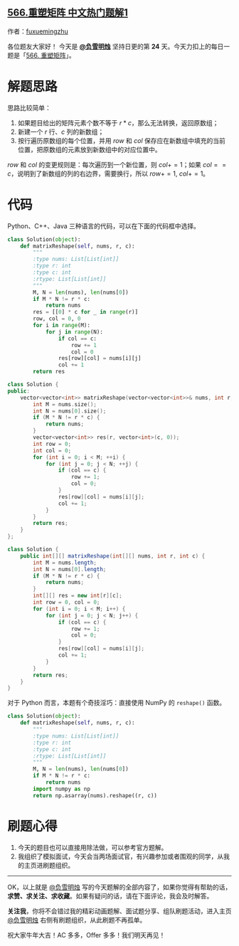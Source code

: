 ## [566.重塑矩阵 中文热门题解1](https://leetcode.cn/problems/reshape-the-matrix/solutions/100000/zhu-xing-bian-li-fang-zhi-dao-dui-ying-w-ni31)

作者：[fuxuemingzhu](https://leetcode.cn/u/fuxuemingzhu)


各位题友大家好！ 今天是 **[@负雪明烛](/u/fuxuemingzhu/)** 坚持日更的第 **24** 天。今天力扣上的每日一题是「[566. 重塑矩阵](https://leetcode-cn.com/problems/reshape-the-matrix/)」。

# 解题思路

思路比较简单：

1. 如果题目给出的矩阵元素个数不等于 $r * c$，那么无法转换，返回原数组；
2. 新建一个 $r$ 行、$c$ 列的新数组；
3. 按行遍历原数组的每个位置，并用 $row$ 和 $col$ 保存应在新数组中填充的当前位置，把原数组的元素放到新数组中的对应位置中。


$row$ 和 $col$ 的变更规则是：每次遍历到一个新位置，则 $col += 1$；如果 $col == c$，说明到了新数组的列的右边界，需要换行，所以 $row += 1$, $col += 1$。



# 代码

Python、C++、Java 三种语言的代码，可以在下面的代码框中选择。

```python []
class Solution(object):
    def matrixReshape(self, nums, r, c):
        """
        :type nums: List[List[int]]
        :type r: int
        :type c: int
        :rtype: List[List[int]]
        """
        M, N = len(nums), len(nums[0])
        if M * N != r * c:
            return nums
        res = [[0] * c for _ in range(r)]
        row, col = 0, 0
        for i in range(M):
            for j in range(N):
                if col == c:
                    row += 1
                    col = 0
                res[row][col] = nums[i][j]
                col += 1
        return res
```
```C++ []
class Solution {
public:
    vector<vector<int>> matrixReshape(vector<vector<int>>& nums, int r, int c) {
        int M = nums.size();
        int N = nums[0].size();
        if (M * N != r * c) {
            return nums;
        }
        vector<vector<int>> res(r, vector<int>(c, 0));
        int row = 0;
        int col = 0;
        for (int i = 0; i < M; ++i) {
            for (int j = 0; j < N; ++j) {
                if (col == c) {
                    row += 1;
                    col = 0;
                }
                res[row][col] = nums[i][j];
                col += 1;
            }
        }
        return res;
    }
};
```
```Java []
class Solution {
    public int[][] matrixReshape(int[][] nums, int r, int c) {
        int M = nums.length;
        int N = nums[0].length;
        if (M * N != r * c) {
            return nums;
        }
        int[][] res = new int[r][c];
        int row = 0, col = 0;
        for (int i = 0; i < M; i++) {
            for (int j = 0; j < N; j++) {
                if (col == c) {
                    row += 1;
                    col = 0;
                }
                res[row][col] = nums[i][j];
                col += 1;
            }
        }
        return res;
    }
}
```

对于 Python 而言，本题有个奇技淫巧：直接使用 NumPy 的 `reshape()` 函数。

```python
class Solution(object):
    def matrixReshape(self, nums, r, c):
        """
        :type nums: List[List[int]]
        :type r: int
        :type c: int
        :rtype: List[List[int]]
        """
        M, N = len(nums), len(nums[0])
        if M * N != r * c:
            return nums
        import numpy as np
        return np.asarray(nums).reshape((r, c))
```


# 刷题心得

1. 今天的题目也可以直接用除法做，可以参考官方题解。
2. 我组织了模拟面试，今天会当两场面试官，有兴趣参加或者围观的同学，从我的主页进刷题组织。

---


OK，以上就是 [@负雪明烛](https://leetcode-cn.com/u/fuxuemingzhu/) 写的今天题解的全部内容了，如果你觉得有帮助的话，**求赞、求关注、求收藏**。如果有疑问的话，请在下面评论，我会及时解答。


**关注我**，你将不会错过我的精彩动画题解、面试题分享、组队刷题活动，进入主页 [@负雪明烛](https://leetcode-cn.com/u/fuxuemingzhu/) 右侧有刷题组织，从此刷题不再孤单。


祝大家牛年大吉！AC 多多，Offer 多多！我们明天再见！